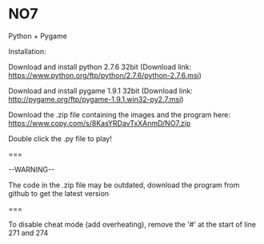 NO7
===

Python + Pygame

Installation:

Download and install python 2.7.6 32bit (Download link: https://www.python.org/ftp/python/2.7.6/python-2.7.6.msi)

Download and install pygame 1.9.1 32bit (Download link: http://pygame.org/ftp/pygame-1.9.1.win32-py2.7.msi)

Download the .zip file containing the images and the program here: https://www.copy.com/s/8KasYRDavTxXAnmD/NO7.zip

Double click the .py file to play!

===

--WARNING--

The code in the .zip file may be outdated, download the program from github to get the latest version

===

To disable cheat mode (add overheating), remove the '#' at the start of line 271 and 274
